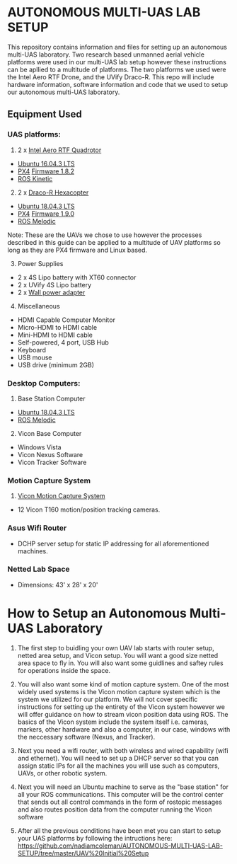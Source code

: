 # AUTONOMOUS MULTI-UAS LAB SETUP
This repository contains information and files for setting up an autonomous multi-UAS laboratory. Two research based unmanned aerial vehicle platforms were used in our multi-UAS lab setup however these instructions can be apllied to a multitude of platforms. The two platforms we used were the Intel Aero RTF Drone, and the UVify Draco-R. This repo will include hardware information, software information and code that we used to setup our autonomous multi-UAS laboratory.

## Equipment Used
### UAS platforms:
1. 2 x [Intel Aero RTF Quadrotor](https://www.intel.com/content/www/us/en/support/articles/000023271/drones/development-drones.html "info and specs")
  * [Ubuntu 16.04.3 LTS](https://ubuntu.com/download/alternative-downloads)
  * [PX4](https://px4.io) [Firmware 1.8.2](https://github.com/PX4/Firmware/tree/v1.8.2)
  * [ROS Kinetic](http://wiki.ros.org/kinetic)  

  
2. 2 x [Draco-R Hexacopter](https://www.uvify.com/draco-r/ "info and specs") 
  * [Ubuntu 18.04.3 LTS](https://ubuntu.com/download/alternative-downloads)
  * [PX4](https://px4.io) [Firmware 1.9.0](https://github.com/PX4/Firmware/tree/v1.9.0)
  * [ROS Melodic](http://wiki.ros.org/melodic)


Note: These are the UAVs we chose to use however the processes described in this guide can be applied to a multitude of UAV platforms so long as they are PX4 firmware and Linux based. 

3. Power Supplies
  * 2 x 4S Lipo battery with XT60 connector
  * 2 x UVify 4S Lipo battery
  * 2 x [Wall power adapter](https://www.amazon.com/LEDMO-Power-Supply-Transformers-Adapter/dp/B01461MOGQ/ref=sr_1_3_sspa?keywords=12V+5A+Power+Adapter&qid=1567702141&refinements=p_72%3A1248909011&rnid=1248907011&s=hi&sr=1-3-spons&psc=1&spLa=ZW5jcnlwdGVkUXVhbGlmaWVyPUEyWUtYRVhZN0JPM0lHJmVuY3J5cHRlZElkPUEwODU1MTU5MUFQMjJZSFc5VkZESiZlbmNyeXB0ZWRBZElkPUEwMzEyMTU5MkxBUTNTREg2VjlEMyZ3aWRnZXROYW1lPXNwX2F0ZiZhY3Rpb249Y2xpY2tSZWRpcmVjdCZkb05vdExvZ0NsaWNrPXRydWU=)

4. Miscellaneous
  * HDMI Capable Computer Monitor
  * Micro-HDMI to HDMI cable
  * Mini-HDMI to HDMI cable
  * Self-powered, 4 port, USB Hub
  * Keyboard
  * USB mouse 
  * USB drive (minimum 2GB) 

### Desktop Computers:
1. Base Station Computer
  * [Ubuntu 18.04.3 LTS](https://ubuntu.com/download/alternative-downloads)
  * [ROS Melodic](http://wiki.ros.org/melodic)

2. Vicon Base Computer
  * Windows Vista
  * Vicon Nexus Software
  * Vicon Tracker Software
        
### Motion Capture System
1. [Vicon Motion Capture System](https://www.vicon.com)
  * 12 Vicon T160 motion/position tracking cameras.  
        
### Asus Wifi Router
  * DCHP server setup for static IP addressing for all aforementioned machines. 

### Netted Lab Space
  * Dimensions: 43' x 28' x 20' 
  
  
# How to Setup an Autonomous Multi-UAS Laboratory
1. The first step to buidling your own UAV lab starts with router setup, netted area setup, and Vicon setup. 
You will want a good size netted area space to fly in. You will also want some guidlines and saftey rules for operations inside the space.  

2. You will also want some kind of motion capture system. One of the most widely used systems is the Vicon motion capture system which is the system we utilized for our platform. We will not cover specific instructions for setting up the entirety of the Vicon system however we will offer guidance on how to stream vicon position data using ROS. The basics of the Vicon system include the system itself i.e. cameras, markers, other hardware and also a computer, in our case, windows with the neccessary software (Nexus, and Tracker). 

3. Next you need a wifi router, with both wireless and wired capability (wifi and ethernet). You will need to set up a DHCP server so that you can assign static IPs for all the machines you will use such as computers, UAVs, or other robotic system. 

4. Next you will need an Ubuntu machine to serve as the "base station" for all your ROS communications. This computer will be the control center that sends out all control commands in the form of rostopic messages and also routes position data from the computer running the Vicon software
5. After all the previous conditions have been met you can start to setup your UAS platforms by following the intructions here:
https://github.com/nadiamcoleman/AUTONOMOUS-MULTI-UAS-LAB-SETUP/tree/master/UAV%20Initial%20Setup
